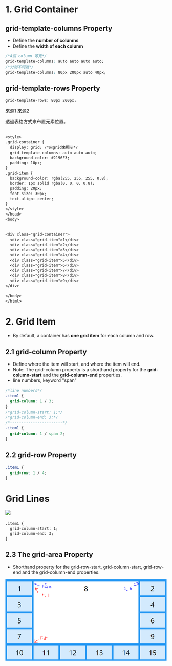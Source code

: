 # 1. Grid Container
## grid-template-columns Property
-  Define the **number of columns** 
-  Define the **width of each column**
```css
/*4個 column 等寬*/
grid-template-columns: auto auto auto auto;
/*分別不同寬*/
grid-template-columns: 80px 200px auto 40px;
```
## grid-template-rows Property
```
grid-template-rows: 80px 200px;
```
[來源1](https://www.youtube.com/watch?v=lI81W0A-GUc)
[來源2](https://www.w3schools.com/css/css_grid.asp)

透過表格方式來布置元素位置。  
```

<style>
.grid-container {
  display: grid; /*用grid來顯示*/
  grid-template-columns: auto auto auto;
  background-color: #2196F3;
  padding: 10px;
}
.grid-item {
  background-color: rgba(255, 255, 255, 0.8);
  border: 1px solid rgba(0, 0, 0, 0.8);
  padding: 20px;
  font-size: 30px;
  text-align: center;
}
</style>
</head>
<body>


<div class="grid-container">
  <div class="grid-item">1</div>
  <div class="grid-item">2</div>
  <div class="grid-item">3</div>  
  <div class="grid-item">4</div>
  <div class="grid-item">5</div>
  <div class="grid-item">6</div>  
  <div class="grid-item">7</div>
  <div class="grid-item">8</div>
  <div class="grid-item">9</div>  
</div>

</body>
</html>

```
# 2. Grid Item
- By default, a container has **one grid item** for each column and row.
## 2.1 grid-column Property
- Define where the item will start, and where the item will end.
- Note: The grid-column property is a shorthand property for the **grid-column-start** and the **grid-column-end** properties.
- line numbers,  keyword "span" 

```css
/*line numbers*/
.item1 {
  grid-column: 1 / 3;
}
/*grid-column-start: 1;*/
/*grid-column-end: 3;*/
/*-----------------------*/
.item1 {
  grid-column: 1 / span 2;
}
```
## 2.2 grid-row Property
```css
.item1 {
  grid-row: 1 / 4;
}
```
# Grid Lines
<img src = 'https://www.w3schools.com/css/grid_lines.png'>

```
.item1 {
  grid-column-start: 1;
  grid-column-end: 3;
}
```
## 2.3 The grid-area Property
- Shorthand property for the grid-row-start, grid-column-start, grid-row-end and the grid-column-end properties.
<img src = '擷取.PNG'>
